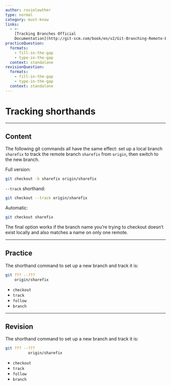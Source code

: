 ```yaml
---
author: rosielowther
type: normal
category: must-know
links:
  - >-
    [Tracking Branches Official
    Documentation](http://git-scm.com/book/en/v2/Git-Branching-Remote-Branches#_tracking_branches){website}
practiceQuestion:
  formats:
    - fill-in-the-gap
    - type-in-the-gap
  context: standalone
revisionQuestion:
  formats:
    - fill-in-the-gap
    - type-in-the-gap
  context: standalone
---
```


# Tracking shorthands


---

## Content

The following git commands all have the same effect: set up a local branch `sharefix` to track the remote branch `sharefix` from `origin`, then switch to the new branch.

Full version:

```bash
git checkout -b sharefix origin/sharefix
```

`--track` shorthand:

```bash
git checkout --track origin/sharefix
```

Automatic:

```bash
git checkout sharefix
```

The final option works if the branch name you’re trying to checkout doesn’t exist locally and also matches a name on only one remote.


---

## Practice

The shorthand command to set up a new branch and track it is:

```bash
git ??? --???
    origin/sharefix
```

- `checkout`
- `track`
- `follow`
- `branch`


---

## Revision

The shorthand command to set up a new branch and track it is:

```bash
git ??? --??? 
          origin/sharefix
```

- `checkout`
- `track`
- `follow`
- `branch`
